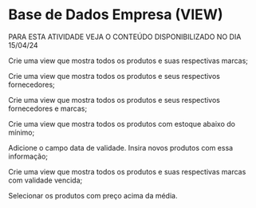 # Base de Dados Empresa (VIEW)



PARA ESTA ATIVIDADE VEJA O CONTEÚDO DISPONIBILIZADO NO DIA 15/04/24

Crie uma view que mostra todos os produtos e suas respectivas marcas;

Crie uma view que mostra todos os produtos e seus respectivos fornecedores;

Crie uma view que mostra todos os produtos e seus respectivos fornecedores e marcas;

Crie uma view que mostra todos os produtos com estoque abaixo do mínimo;

Adicione o campo data de validade. Insira novos produtos com essa informação;

Crie uma view que mostra todos os produtos e suas respectivas marcas com validade vencida;

Selecionar os produtos com preço acima da média.
